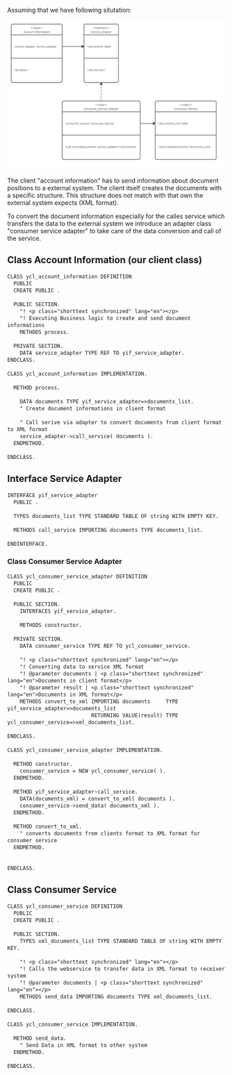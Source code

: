 Assuming that we have following situtation:

![Accounting - Example](Consumer_Service_Adapter.PNG)

The client "account information" has to send information about document positions to a external system. The client itself creates the 
documents with a specific structure. This structure does not match with that own the external system expects (XML format).

To convert the document information especially for the calles service which transfers the data to the external system we introduce an 
adapter class "consumer service adapter" to take care of the data conversion and call of the service.

## Class Account Information (our client class)

```ABAP
CLASS ycl_account_information DEFINITION
  PUBLIC
  CREATE PUBLIC .

  PUBLIC SECTION.
    "! <p class="shorttext synchronized" lang="en"></p>
    "! Executing Business logic to create and send document informations
    METHODS process.

  PRIVATE SECTION.
    DATA service_adapter TYPE REF TO yif_service_adapter.
ENDCLASS.

CLASS ycl_account_information IMPLEMENTATION.

  METHOD process.

    DATA documents TYPE yif_service_adapter=>documents_list.
    " Create document informations in client format

    " Call serive via adapter to convert documents from client format to XML format
    service_adapter->call_service( documents ).
  ENDMETHOD.

ENDCLASS.
```

## Interface Service Adapter

```ABAP
INTERFACE yif_service_adapter
  PUBLIC .

  TYPES documents_list TYPE STANDARD TABLE OF string WITH EMPTY KEY.

  METHODS call_service IMPORTING documents TYPE documents_list.

ENDINTERFACE.
```

### Class Consumer Service Adapter

```ABAP
CLASS ycl_consumer_service_adapter DEFINITION
  PUBLIC
  CREATE PUBLIC .

  PUBLIC SECTION.
    INTERFACES yif_service_adapter.

    METHODS constructor.

  PRIVATE SECTION.
    DATA consumer_service TYPE REF TO ycl_consumer_service.

    "! <p class="shorttext synchronized" lang="en"></p>
    "! Converting data to service XML format
    "! @parameter documents | <p class="shorttext synchronized" lang="en">Documents in client format</p>
    "! @parameter result | <p class="shorttext synchronized" lang="en">Documents in XML format</p>
    METHODS convert_to_xml IMPORTING documents     TYPE yif_service_adapter=>documents_list
                           RETURNING VALUE(result) TYPE ycl_consumer_service=>xml_documents_list.

ENDCLASS.

CLASS ycl_consumer_service_adapter IMPLEMENTATION.

  METHOD constructor.
    consumer_service = NEW ycl_consumer_service( ).
  ENDMETHOD.

  METHOD yif_service_adapter~call_service.
    DATA(documents_xml) = convert_to_xml( documents ).
    consumer_service->send_data( documents_xml ).
  ENDMETHOD.

  METHOD convert_to_xml.
    " converts documents from clients format to XML format for consumer service
  ENDMETHOD.


ENDCLASS.
```

## Class Consumer Service

```ABAP
CLASS ycl_consumer_service DEFINITION
  PUBLIC
  CREATE PUBLIC .

  PUBLIC SECTION.
    TYPES xml_documents_list TYPE STANDARD TABLE OF string WITH EMPTY KEY.

    "! <p class="shorttext synchronized" lang="en"></p>
    "! Calls the webservice to transfer data in XML format to receiver system
    "! @parameter documents | <p class="shorttext synchronized" lang="en"></p>
    METHODS send_data IMPORTING documents TYPE xml_documents_list.

ENDCLASS.

CLASS ycl_consumer_service IMPLEMENTATION.

  METHOD send_data.
    " Send Data in XML format to other system
  ENDMETHOD.

ENDCLASS.
```

